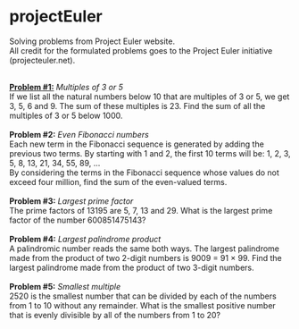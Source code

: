 # projectEuler
Solving problems from Project Euler website. <br>
All credit for the formulated problems goes to the Project Euler initiative (projecteuler.net).

<br>
<strong><u>Problem #1:</u></strong> <i>Multiples of 3 or 5</i><br>
If we list all the natural numbers below 10 that are multiples of 3 or 5, we get 3, 5, 6 and 9. The sum of these multiples is 23.
Find the sum of all the multiples of 3 or 5 below 1000.
<br>
<br>
<b>Problem #2:</b> <i>Even Fibonacci numbers</i> <br>
Each new term in the Fibonacci sequence is generated by adding the previous two terms. By starting with 1 and 2, the first 10 terms will be: 
1, 2, 3, 5, 8, 13, 21, 34, 55, 89, ... <br>
By considering the terms in the Fibonacci sequence whose values do not exceed four million, find the sum of the even-valued terms.
<br>
<br>
<b>Problem #3:</b> <i>Largest prime factor</i> <br>
The prime factors of 13195 are 5, 7, 13 and 29. What is the largest prime factor of the number 600851475143?
<br>
<br>
<b>Problem #4:</b> <i>Largest palindrome product</i> <br>
A palindromic number reads the same both ways. The largest palindrome made from the product of two 2-digit numbers is 9009 = 91 × 99. Find the largest palindrome made from the product of two 3-digit numbers.
<br>
<br>
<b>Problem #5:</b> <i>Smallest multiple</i> <br>
2520 is the smallest number that can be divided by each of the numbers from 1 to 10 without any remainder. What is the smallest positive number that is evenly divisible by all of the numbers from 1 to 20?

